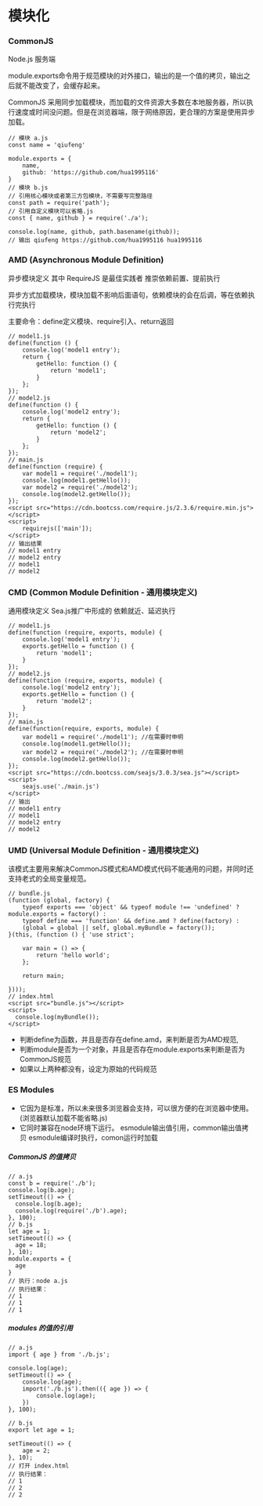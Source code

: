 # 模块化

### CommonJS                
Node.js 服务端

module.exports命令用于规范模块的对外接口，输出的是一个值的拷贝，输出之后就不能改变了，会缓存起来。

CommonJS 采用同步加载模块，而加载的文件资源大多数在本地服务器，所以执行速度或时间没问题。但是在浏览器端，限于网络原因，更合理的方案是使用异步加载。
```
// 模块 a.js
const name = 'qiufeng'

module.exports = {
    name,
    github: 'https://github.com/hua1995116'
}
// 模块 b.js
// 引用核心模块或者第三方包模块，不需要写完整路径
const path = require('path');
// 引用自定义模块可以省略.js
const { name, github } = require('./a');

console.log(name, github, path.basename(github));
// 输出 qiufeng https://github.com/hua1995116 hua1995116
```

### AMD (Asynchronous Module Definition)
异步模块定义 其中 RequireJS 是最佳实践者  推崇依赖前置、提前执行

异步方式加载模块，模块加载不影响后面语句，依赖模块的会在后调，等在依赖执行完执行

主要命令：define定义模块、require引入、return返回
```
// model1.js
define(function () {
    console.log('model1 entry');
    return {
        getHello: function () {
            return 'model1';
        }
    };
});
// model2.js
define(function () {
    console.log('model2 entry');
    return {
        getHello: function () {
            return 'model2';
        }
    };
});
// main.js
define(function (require) {
    var model1 = require('./model1');
    console.log(model1.getHello());
    var model2 = require('./model2');
    console.log(model2.getHello());
});
<script src="https://cdn.bootcss.com/require.js/2.3.6/require.min.js"></script>
<script>
    requirejs(['main']);
</script>
// 输出结果  
// model1 entry
// model2 entry
// model1
// model2
```

### CMD (Common Module Definition - 通用模块定义)
通用模块定义 Sea.js推广中形成的 依赖就近、延迟执行
```
// model1.js
define(function (require, exports, module) {
    console.log('model1 entry');
    exports.getHello = function () {
        return 'model1';
    }
});
// model2.js
define(function (require, exports, module) {
    console.log('model2 entry');
    exports.getHello = function () {
        return 'model2';
    }
});
// main.js
define(function(require, exports, module) {
    var model1 = require('./model1'); //在需要时申明
    console.log(model1.getHello());
    var model2 = require('./model2'); //在需要时申明
    console.log(model2.getHello());
});
<script src="https://cdn.bootcss.com/seajs/3.0.3/sea.js"></script>
<script>
    seajs.use('./main.js')
</script>
// 输出 
// model1 entry
// model1
// model2 entry
// model2
```

### UMD (Universal Module Definition - 通用模块定义) 
该模式主要用来解决CommonJS模式和AMD模式代码不能通用的问题，并同时还支持老式的全局变量规范。

```
// bundle.js
(function (global, factory) {
    typeof exports === 'object' && typeof module !== 'undefined' ? module.exports = factory() :
    typeof define === 'function' && define.amd ? define(factory) :
    (global = global || self, global.myBundle = factory());
}(this, (function () { 'use strict';

    var main = () => {
        return 'hello world';
    };

    return main;

})));
// index.html
<script src="bundle.js"></script>
<script>
  console.log(myBundle());
</script>
```
- 判断define为函数，并且是否存在define.amd，来判断是否为AMD规范,
- 判断module是否为一个对象，并且是否存在module.exports来判断是否为CommonJS规范
- 如果以上两种都没有，设定为原始的代码规范


### ES Modules
- 它因为是标准，所以未来很多浏览器会支持，可以很方便的在浏览器中使用。(浏览器默认加载不能省略.js)
- 它同时兼容在node环境下运行。
esmodule输出值引用，common输出值拷贝
esmodule编译时执行，comon运行时加载

##### CommonJS 的值拷贝
```
// a.js
const b = require('./b');
console.log(b.age);
setTimeout(() => {
  console.log(b.age);
  console.log(require('./b').age);
}, 100);
// b.js
let age = 1;
setTimeout(() => {
  age = 18;
}, 10);
module.exports = {
  age
}
// 执行：node a.js
// 执行结果：
// 1
// 1
// 1
```

##### modules 的值的引用
```
// a.js
import { age } from './b.js';

console.log(age);
setTimeout(() => {
    console.log(age);
    import('./b.js').then(({ age }) => {
        console.log(age);
    })
}, 100);

// b.js
export let age = 1;

setTimeout(() => {
    age = 2;
}, 10);
// 打开 index.html
// 执行结果：
// 1
// 2
// 2
```
